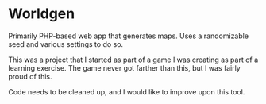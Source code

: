 # Worldgen

Primarily PHP-based web app that generates maps. Uses a randomizable seed and various settings to do so.

This was a project that I started as part of a game I was creating as part of a learning exercise. The game never got farther than this, but I was fairly proud of this.

Code needs to be cleaned up, and I would like to improve upon this tool.
